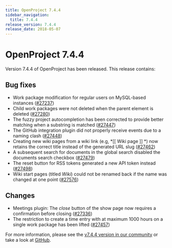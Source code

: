 ```yaml
---
title: OpenProject 7.4.4
sidebar_navigation:
  title: 7.4.4
release_version: 7.4.4
release_date: 2018-05-07
---
```


# OpenProject 7.4.4

Version 7.4.4 of OpenProject has been released. This release contains:

## Bug fixes

- Work package modification for regular users on MySQL-based
  instances ([#27237](https://community.openproject.org/wp/27237))
- Child work packages were not deleted when the parent element is
  deleted ([#27280](https://community.openproject.org/wp/27280))
- The fuzzy project autocompletion has been corrected to provide
  better matching when a substring is matched
  ([#27447](https://community.openproject.org/wp/27447))
- The GitHub integration plugin did not properly receive events due to
  a naming clash
  ([#27448](https://community.openproject.org/wp/27448))
- Creating new wiki pages from a wiki link (e.g,  *\[\[
  Wiki
  page \]\] *) now retains the correct title instead of the generated
  URL slug ([#27462](https://community.openproject.org/wp/27462))
- A subsequent search for documents in the global search disabled the
  documents search checkbox
  ([#27479](https://community.openproject.org/wp/27479))
- The reset button for RSS tokens generated a new API token instead
  ([#27498](https://community.openproject.org/wp/27498))
- Wiki
  start pages
  (titled *Wiki*)
  could not be renamed back if the name was changed at one point
  ([#27576](https://community.openproject.org/wp/27576))

## Changes

- Meetings
  plugin: The *close* button of the show page now requires a
  confirmation before closing
  ([#27336](https://community.openproject.org/wp/27336))
- The restriction to create a time entry with at maximum 1000 hours on
  a single work package has been lifted
  ([#27457](https://community.openproject.org/wp/27457))

For more information, please see the [v7.4.4 version in our community](https://community.openproject.org/versions/924)
or take a look at [GitHub](https://github.com/opf/openproject/tree/v7.4.4).


